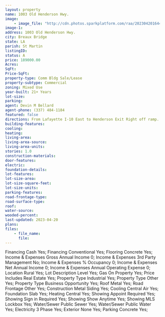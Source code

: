```yaml
---
layout: property
name: 1003 Old Henderson Hwy. 
image:
    - image_file: "http://cdn.photos.sparkplatform.com/raa/20230420164449106133000000.jpg"
image-1:
address: 1003 Old Henderson Hwy. 
city: Breaux Bridge
state: LA
parish: St Martin
listingID: 
status: A
price: 189000.00
Acres: 
SqFt: 
Price-SqFt: 
property-type: Comm Bldg Sale/Lease
property-subtype: Commercial
zoning: Mixed Use
year-built: 21+ Years
lot-size: 
parking: 
agent: Devin M Bellard
agent-phone: (337) 484-1184
featured: false
directions: From Lafayette I-10 East to Henderson Exit Right off ramp. 1st left (next to McDonalds) onto Old Henderson Hwy. Building is on left.
building-features: 
cooling: 
heating: 
living-area: 
living-area-source: 
living-area-units: 
stories: 1.0
construction-materials: 
door-features: 
electric: 
foundation-details: 
lot-features: 
lot-size-area: 
lot-size-square-feet: 
lot-size-units: 
parking-features: 
road-frontage-type: 
road-surface-type: 
roof: 
water-source: 
wooded-percent: 
last-updated: 2023-04-20
plans: 
files:
    - file_name:
      file:
---
```

Financing	Cash	Yes;
Financing	Conventional	Yes;
Flooring	Concrete	Yes;
Income & Expenses	Gross Annual Income	0;
Income & Expenses	3rd Party Management	No;
Income & Expenses	% Occupancy	0;
Income & Expenses	Net Annual Income	0;
Income & Expenses	Annual Operating Expense	0;
Location	Rural	Yes;
Lot Description	Level	Yes;
Gas	On Property	Yes;
Price Includes	Real Estate	Yes;
Property Type	Industrial	Yes;
Property Type	Other	Yes;
Property Type	Business Opportunity	Yes;
Roof	Metal	Yes;
Road Frontage	Other	Yes;
Construction	Metal Siding	Yes;
Cooling	Central Air	Yes;
Foundation	Slab	Yes;
Heating	Central	Yes;
Showing	Appoint Required	Yes;
Showing	Sign in Required	Yes;
Showing	Show Anytime	Yes;
Showing	MLS Lockbox	Yes;
Water/Sewer	Public Sewer	Yes;
Water/Sewer	Public Water	Yes;
Electricity	3 Phase	Yes;
Exterior	None	Yes;
Parking	Concrete	Yes;

